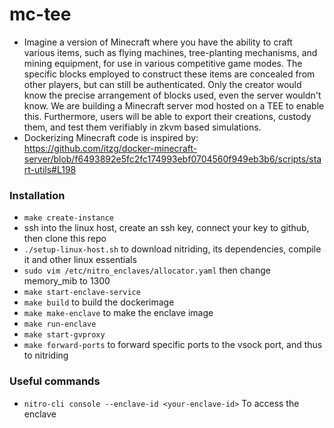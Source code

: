 # mc-tee

- Imagine a version of Minecraft where you have the ability to craft various items, such as flying machines, tree-planting mechanisms, and mining equipment, for use in various competitive game modes. The specific blocks employed to construct these items are concealed from other players, but can still be authenticated. Only the creator would know the precise arrangement of blocks used, even the server wouldn't know. We are building a Minecraft server mod hosted on a TEE to enable this. Furthermore, users will be able to export their creations, custody them, and test them verifiably in zkvm based simulations.
- Dockerizing Minecraft code is inspired by: https://github.com/itzg/docker-minecraft-server/blob/f6493892e5fc2fc174993ebf0704560f949eb3b6/scripts/start-utils#L198

### Installation
- `make create-instance`
- ssh into the linux host, create an ssh key, connect your key to github, then clone this repo
- `./setup-linux-host.sh` to download nitriding, its dependencies, compile it and other linux essentials
- `sudo vim /etc/nitro_enclaves/allocator.yaml` then change memory_mib to 1300
- `make start-enclave-service`
- `make build` to build the dockerimage
- `make make-enclave` to make the enclave image
- `make run-enclave`
- `make start-gvproxy`
- `make forward-ports` to forward specific ports to the vsock port, and thus to nitriding


### Useful commands
- `nitro-cli console --enclave-id <your-enclave-id>` To access the enclave
